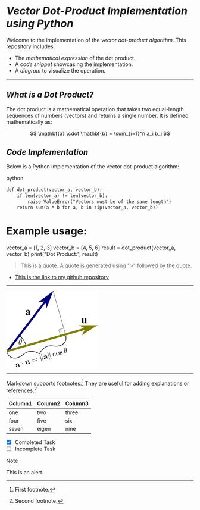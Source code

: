 # *Vector Dot-Product Implementation using Python*

Welcome to the implementation of the *vector dot-product algorithm*. This repository includes:

- The *mathematical expression* of the dot product.
- A *code snippet* showcasing the implementation.
- A *diagram* to visualize the operation.

---

## *What is a Dot Product?*

The dot product is a mathematical operation that takes two equal-length sequences of numbers (vectors) and returns a single number. It is defined mathematically as:

$$
\mathbf{a} \cdot \mathbf{b} = \sum_{i=1}^n a_i b_i
$$

## *Code Implementation*

Below is a Python implementation of the vector dot-product algorithm:

python
```
def dot_product(vector_a, vector_b):
    if len(vector_a) != len(vector_b):
        raise ValueError("Vectors must be of the same length")
    return sum(a * b for a, b in zip(vector_a, vector_b))
```
# Example usage:
vector_a = [1, 2, 3]
vector_b = [4, 5, 6]
result = dot_product(vector_a, vector_b)
print("Dot Product:", result)



> This is a quote. A quote is generated using ">" followed by the quote.

- [This is the link to my github repository](https://github.com/FumioMax/Assignment04)

---

![Dot Product](imageFile.png)

---

Markdown supports footnotes.[^1] They are useful for adding explanations or references.[^2]

[^1]: First footnote.
[^2]: Second footnote. 

| Column1 | Column2 | Column3 |
|---------|---------|---------|
| one | two | three |
| four | five | six |
| seven | eigen | nine |

- [x] Completed Task
- [ ] Incomplete Task

> [!NOTE]
> This is an alert.